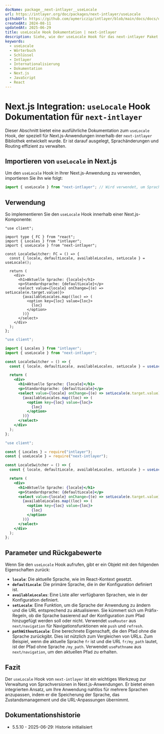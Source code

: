 ```yaml
---
docName: package__next-intlayer__useLocale
url: https://intlayer.org/doc/packages/next-intlayer/useLocale
githubUrl: https://github.com/aymericzip/intlayer/blob/main/docs/docs/de/packages/next-intlayer/useLocale.md
createdAt: 2024-08-11
updatedAt: 2025-06-29
title: useLocale Hook Dokumentation | next-intlayer
description: Siehe, wie der useLocale Hook für das next-intlayer Paket verwendet wird
keywords:
  - useLocale
  - Wörterbuch
  - Schlüssel
  - Intlayer
  - Internationalisierung
  - Dokumentation
  - Next.js
  - JavaScript
  - React
---
```


# Next.js Integration: `useLocale` Hook Dokumentation für `next-intlayer`

Dieser Abschnitt bietet eine ausführliche Dokumentation zum `useLocale` Hook, der speziell für Next.js-Anwendungen innerhalb der `next-intlayer` Bibliothek entwickelt wurde. Er ist darauf ausgelegt, Sprachänderungen und Routing effizient zu verwalten.

## Importieren von `useLocale` in Next.js

Um den `useLocale` Hook in Ihrer Next.js-Anwendung zu verwenden, importieren Sie ihn wie folgt:

```javascript
import { useLocale } from "next-intlayer"; // Wird verwendet, um Sprachen und Routing in Next.js zu verwalten
```

## Verwendung

So implementieren Sie den `useLocale` Hook innerhalb einer Next.js-Komponente:

```tsx fileName="src/components/LocaleSwitcher.tsx" codeFormat="typescript"
"use client";

import type { FC } from "react";
import { Locales } from "intlayer";
import { useLocale } from "next-intlayer";

const LocaleSwitcher: FC = () => {
  const { locale, defaultLocale, availableLocales, setLocale } = useLocale();

  return (
    <div>
      <h1>Aktuelle Sprache: {locale}</h1>
      <p>Standardsprache: {defaultLocale}</p>
      <select value={locale} onChange={(e) => setLocale(e.target.value)}>
        {availableLocales.map((loc) => (
          <option key={loc} value={loc}>
            {loc}
          </option>
        ))}
      </select>
    </div>
  );
};
```

```jsx fileName="src/components/LocaleSwitcher.mjx" codeFormat="esm"
"use client";

import { Locales } from "intlayer";
import { useLocale } from "next-intlayer";

const LocaleSwitcher = () => {
  const { locale, defaultLocale, availableLocales, setLocale } = useLocale();

  return (
    <div>
      <h1>Aktuelle Sprache: {locale}</h1>
      <p>Standardsprache: {defaultLocale}</p>
      <select value={locale} onChange={(e) => setLocale(e.target.value)}>
        {availableLocales.map((loc) => (
          <option key={loc} value={loc}>
            {loc}
          </option>
        ))}
      </select>
    </div>
  );
};
```

```jsx fileName="src/components/LocaleSwitcher.csx" codeFormat="commonjs"
"use client";

const { Locales } = require("intlayer");
const { useLocale } = require("next-intlayer");

const LocaleSwitcher = () => {
  const { locale, defaultLocale, availableLocales, setLocale } = useLocale();

  return (
    <div>
      <h1>Aktuelle Sprache: {locale}</h1>
      <p>Standardsprache: {defaultLocale}</p>
      <select value={locale} onChange={(e) => setLocale(e.target.value)}>
        {availableLocales.map((loc) => (
          <option key={loc} value={loc}>
            {loc}
          </option>
        ))}
      </select>
    </div>
  );
};
```

## Parameter und Rückgabewerte

Wenn Sie den `useLocale` Hook aufrufen, gibt er ein Objekt mit den folgenden Eigenschaften zurück:

- **`locale`**: Die aktuelle Sprache, wie im React-Kontext gesetzt.
- **`defaultLocale`**: Die primäre Sprache, die in der Konfiguration definiert ist.
- **`availableLocales`**: Eine Liste aller verfügbaren Sprachen, wie in der Konfiguration definiert.
- **`setLocale`**: Eine Funktion, um die Sprache der Anwendung zu ändern und die URL entsprechend zu aktualisieren. Sie kümmert sich um Präfix-Regeln, ob die Sprache basierend auf der Konfiguration zum Pfad hinzugefügt werden soll oder nicht. Verwendet `useRouter` aus `next/navigation` für Navigationsfunktionen wie `push` und `refresh`.
- **`pathWithoutLocale`**: Eine berechnete Eigenschaft, die den Pfad ohne die Sprache zurückgibt. Dies ist nützlich zum Vergleichen von URLs. Zum Beispiel, wenn die aktuelle Sprache `fr` ist und die URL `fr/my_path` lautet, ist der Pfad ohne Sprache `/my_path`. Verwendet `usePathname` aus `next/navigation`, um den aktuellen Pfad zu erhalten.

## Fazit

Der `useLocale` Hook von `next-intlayer` ist ein wichtiges Werkzeug zur Verwaltung von Sprachversionen in Next.js-Anwendungen. Er bietet einen integrierten Ansatz, um Ihre Anwendung nahtlos für mehrere Sprachen anzupassen, indem er die Speicherung der Sprache, das Zustandsmanagement und die URL-Anpassungen übernimmt.

## Dokumentationshistorie

- 5.5.10 - 2025-06-29: Historie initialisiert
